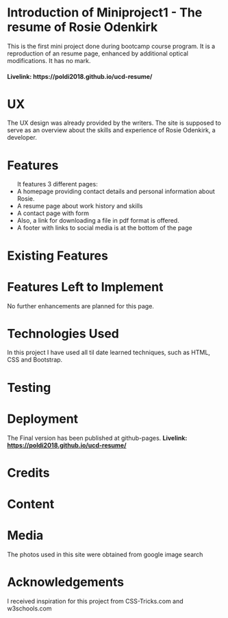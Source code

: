 <h1>Introduction of Miniproject1 - The resume of Rosie Odenkirk </h1>
This is the first mini project done during bootcamp course program.
It is a reproduction of an resume page, enhanced by additional optical modifications.
It has no mark.

<h4><b> Livelink: https://poldi2018.github.io/ucd-resume/ </b></h4>

<h1> UX </h1>

The UX design was already provided by the writers. The site is supposed to serve as an overview about the skills and experience of Rosie Odenkirk, a developer.

<h1> Features </h1>

<ul>It features 3 different pages:  
<li>A homepage providing contact details and personal information about Rosie. </li> 
<li>A resume page about work history and skills</li>
<li>A contact page with form</li>
<li>Also, a link for downloading a file in pdf format is offered.</li>
<li>A footer with links to social media is at the bottom of the page</li>
</ul>

<h1> Existing Features </h1>

<h1> Features Left to Implement </h1>

No further enhancements are planned for this page.

<h1> Technologies Used </h1>

In this project I have used all til date learned techniques, such as HTML, CSS and Bootstrap.

<h1> Testing </h1>

<h1> Deployment </h1>

The Final version has been published at github-pages.
<b> Livelink: https://poldi2018.github.io/ucd-resume/ </b>

<h1> Credits </h1>

<h1> Content </h1>

<h1> Media </h1>
The photos used in this site were obtained from google image search

<h1> Acknowledgements </h1>
I received inspiration for this project from CSS-Tricks.com and w3schools.com